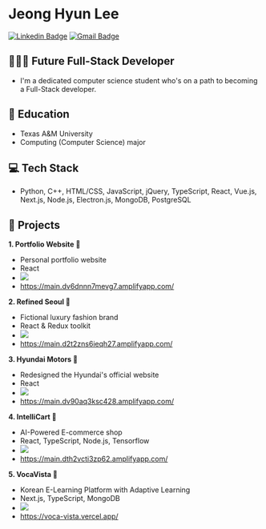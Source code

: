 # Jeong Hyun Lee 
[![Linkedin Badge](https://img.shields.io/badge/-LinkedIn-blue?style=flat-square&logo=Linkedin&logoColor=white&link=https://www.linkedin.com/in/jeong-hyun-lee-a5362319a/)](https://www.linkedin.com/in/jeong-hyun-lee-a5362319a/)
[![Gmail Badge](https://img.shields.io/badge/Gmail-d14836?style=flat-square&logo=Gmail&logoColor=white&link=mailto:lejhn1@gmail.com)](mailto:lejhn1@gmail.com)

## 👨🏻‍💻 Future Full-Stack Developer
- I'm a dedicated computer science student who's on a path to becoming a Full-Stack developer.

## 🏫 Education
- Texas A&M University
- Computing (Computer Science) major

## 💻 Tech Stack
- Python, C++, HTML/CSS, JavaScript, jQuery, TypeScript, React, Vue.js, Next.js, Node.js, Electron.js, MongoDB, PostgreSQL

## 🚀 Projects
<strong>1. Portfolio Website 📔</strong>
   - Personal portfolio website 
   - React
   - <a href="https://github.com/JunLee8108/jun-recent-blog"><img src="https://img.shields.io/badge/GitHub-181717?style=flat-square&logo=GitHub&logoColor=white"/></a>
   - https://main.dv6dnnn7mevg7.amplifyapp.com/
     
<strong>2. Refined Seoul 🥼</strong>
   - Fictional luxury fashion brand 
   - React & Redux toolkit
   - <a href="https://github.com/JunLee8108/Refined"><img src="https://img.shields.io/badge/GitHub-181717?style=flat-square&logo=GitHub&logoColor=white"/></a>
   - https://main.d2t2zns6ieqh27.amplifyapp.com/
     
<strong>3. Hyundai Motors 🚗</strong>
   - Redesigned the Hyundai's official website
   - React
   - <a href="https://github.com/JunLee8108/Hyundai"><img src="https://img.shields.io/badge/GitHub-181717?style=flat-square&logo=GitHub&logoColor=white"/></a>
   - https://main.dv90aq3ksc428.amplifyapp.com/
     
<strong>4. IntelliCart 🤖</strong>
   - AI-Powered E-commerce shop
   - React, TypeScript, Node.js, Tensorflow
   - <a href="https://github.com/JunLee8108/IntelliCart"><img src="https://img.shields.io/badge/GitHub-181717?style=flat-square&logo=GitHub&logoColor=white"/></a>
   - https://main.dth2vcti3zp62.amplifyapp.com/

<strong>5. VocaVista 📖</strong>
   - Korean E-Learning Platform with Adaptive Learning
   - Next.js, TypeScript, MongoDB
   - <a href="https://github.com/JunLee8108/VocaVista"><img src="https://img.shields.io/badge/GitHub-181717?style=flat-square&logo=GitHub&logoColor=white"/></a>
   - https://voca-vista.vercel.app/


<!--
**JunLee8108/JunLee8108** is a ✨ _special_ ✨ repository because its `README.md` (this file) appears on your GitHub profile.

Here are some ideas to get you started:

- 🔭 I’m currently working on ...
- 🌱 I’m currently learning ...
- 👯 I’m looking to collaborate on ...
- 🤔 I’m looking for help with ...
- 💬 Ask me about ...
- 📫 How to reach me: ...
- 😄 Pronouns: ...
- ⚡ Fun fact: ...
-->
